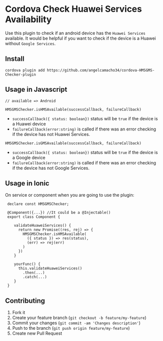 Cordova Check Huawei Services Availability
=======================================

Use this plugin to check if an android device has the `Huawei Services` available. It would be helpful if you want to check if the device is a Huawei without `Google Services`.


## Install

```
cordova plugin add https://github.com/angelcamacho34/cordova-HMSGMS-Checker-plugin
```


## Usage in Javascript

```
// available => Android

HMSGMSChecker.isHMSAvailable(successCallback, failureCallback)
```

- `successCallback({ status: boolean})` status will be `true` if the device is a Huawei device 
- `failureCallback(error:string)` is called if there was an error checking if the device has not Huawei Services.

```
HMSGMSChecker.isGMSAvailable(successCallback, failureCallback)
```

- `successCallback({ status: boolean})` status will be `true` if the device is a Google device 
- `failureCallback(error:string)` is called if there was an error checking if the device has not Google Services.


## Usage in Ionic

On service or component when you are going to use the plugin:

```
 declare const HMSGMSChecker;

 @Component({...}) //It could be a @Injectable()
 export class Component {

    validateHuaweiServices() {
      return new Promise((res, rej) => {
        HMSGMSChecker.isHMSAvailable(
          ({ status }) => res(status),
          (err) => rej(err)
        )
      })
    }

    yourFunc() {
      this.validateHuaweiServices()
        .then(...)
        .catch(...)
    }
 }
```

## Contributing

1. Fork it
2. Create your feature branch (`git checkout -b feature/my-feature`)
3. Commit your changes (`git commit -am 'Changes description'`)
4. Push to the branch (`git push origin feature/my-feature`)
5. Create new Pull Request
